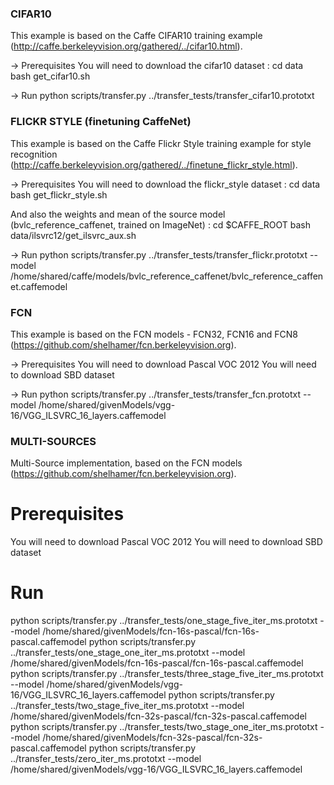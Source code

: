 ### CIFAR10
This example is based on the Caffe CIFAR10 training example (http://caffe.berkeleyvision.org/gathered/../cifar10.html).

-> Prerequisites
You will need to download the cifar10 dataset :
cd data
bash get_cifar10.sh

-> Run
python scripts/transfer.py ../transfer_tests/transfer_cifar10.prototxt



### FLICKR STYLE (finetuning CaffeNet)
This example is based on the Caffe Flickr Style training example for style recognition (http://caffe.berkeleyvision.org/gathered/../finetune_flickr_style.html).

-> Prerequisites
You will need to download the flickr_style dataset :
cd data
bash get_flickr_style.sh

And also the weights and mean of the source model (bvlc_reference_caffenet, trained on ImageNet) :
cd $CAFFE_ROOT
bash data/ilsvrc12/get_ilsvrc_aux.sh

-> Run
python scripts/transfer.py ../transfer_tests/transfer_flickr.prototxt --model /home/shared/caffe/models/bvlc_reference_caffenet/bvlc_reference_caffenet.caffemodel



### FCN
This example is based on the FCN models - FCN32, FCN16 and FCN8 (https://github.com/shelhamer/fcn.berkeleyvision.org).

-> Prerequisites
You will need to download Pascal VOC 2012
You will need to download SBD dataset

-> Run
python scripts/transfer.py ../transfer_tests/transfer_fcn.prototxt --model /home/shared/givenModels/vgg-16/VGG_ILSVRC_16_layers.caffemodel



### MULTI-SOURCES 
Multi-Source implementation, based on the FCN models (https://github.com/shelhamer/fcn.berkeleyvision.org).

# Prerequisites
You will need to download Pascal VOC 2012
You will need to download SBD dataset

# Run
python scripts/transfer.py ../transfer_tests/one_stage_five_iter_ms.prototxt --model /home/shared/givenModels/fcn-16s-pascal/fcn-16s-pascal.caffemodel
python scripts/transfer.py ../transfer_tests/one_stage_one_iter_ms.prototxt --model /home/shared/givenModels/fcn-16s-pascal/fcn-16s-pascal.caffemodel
python scripts/transfer.py ../transfer_tests/three_stage_five_iter_ms.prototxt --model /home/shared/givenModels/vgg-16/VGG_ILSVRC_16_layers.caffemodel
python scripts/transfer.py ../transfer_tests/two_stage_five_iter_ms.prototxt --model /home/shared/givenModels/fcn-32s-pascal/fcn-32s-pascal.caffemodel
python scripts/transfer.py ../transfer_tests/two_stage_one_iter_ms.prototxt --model /home/shared/givenModels/fcn-32s-pascal/fcn-32s-pascal.caffemodel
python scripts/transfer.py ../transfer_tests/zero_iter_ms.prototxt --model /home/shared/givenModels/vgg-16/VGG_ILSVRC_16_layers.caffemodel


